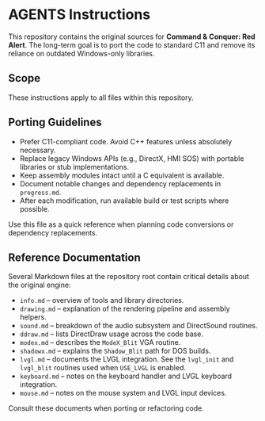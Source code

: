 # AGENTS Instructions

This repository contains the original sources for **Command & Conquer: Red Alert**. The long-term goal is to port the code to standard C11 and remove its reliance on outdated Windows-only libraries.

## Scope

These instructions apply to all files within this repository.

## Porting Guidelines

- Prefer C11-compliant code. Avoid C++ features unless absolutely necessary.
- Replace legacy Windows APIs (e.g., DirectX, HMI SOS) with portable libraries or stub implementations.
- Keep assembly modules intact until a C equivalent is available.
- Document notable changes and dependency replacements in `progress.md`.
- After each modification, run available build or test scripts where possible.

Use this file as a quick reference when planning code conversions or dependency replacements.

## Reference Documentation

Several Markdown files at the repository root contain critical details about the original engine:

- `info.md` – overview of tools and library directories.
- `drawing.md` – explanation of the rendering pipeline and assembly helpers.
- `sound.md` – breakdown of the audio subsystem and DirectSound routines.
- `ddraw.md` – lists DirectDraw usage across the code base.
- `modex.md` – describes the `ModeX_Blit` VGA routine.
- `shadowx.md` – explains the `Shadow_Blit` path for DOS builds.
- `lvgl.md` – documents the LVGL integration. See the `lvgl_init` and `lvgl_blit`
  routines used when `USE_LVGL` is enabled.
- `keyboard.md` – notes on the keyboard handler and LVGL keyboard integration.
- `mouse.md` – notes on the mouse system and LVGL input devices.

Consult these documents when porting or refactoring code.
